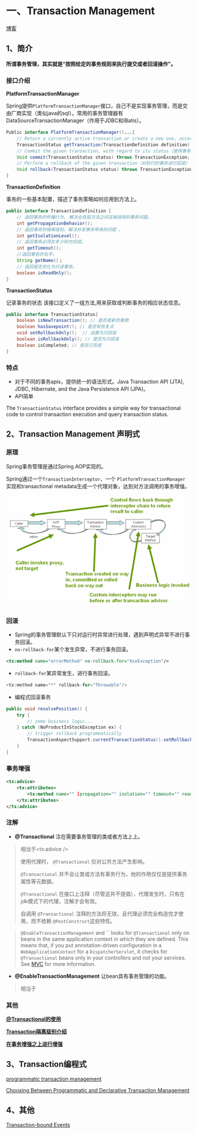 # 一、Transaction Management

[博客](https://juejin.im/post/5b00c52ef265da0b95276091)

## 1、简介

**所谓事务管理，其实就是“按照给定的事务规则来执行提交或者回滚操作”。**

### 接口介绍

**PlatformTransactionManager**

Spring提供`PlatformTransactionManager`接口，自己不是实现事务管理，而是交由厂商实现（类似java的sql）。常用的事务管理器有DataSourceTransactionManager（作用于JDBC和IBatis）。

```java
Public interface PlatformTransactionManager()...{  
    // Return a currently active transaction or create a new one, according to the specified propagation behavior（根据指定的传播行为，返回当前活动的事务或创建一个新事务。）
    TransactionStatus getTransaction(TransactionDefinition definition) throws TransactionException; 
    // Commit the given transaction, with regard to its status（使用事务目前的状态提交事务）
    Void commit(TransactionStatus status) throws TransactionException;  
    // Perform a rollback of the given transaction（对执行的事务进行回滚）
    Void rollback(TransactionStatus status) throws TransactionException;  
} 
```

**TransactionDefinition**

事务的一些基本配置，描述了事务策略如何应用到方法上。

```java
public interface TransactionDefinition {
    // 返回事务的传播行为, 解决业务层方法之间互相调用的事务问题。
    int getPropagationBehavior(); 
    // 返回事务的隔离级别，解决并发事务带来的问题 。
    int getIsolationLevel(); 
    // 返回事务必须在多少秒内完成。
    int getTimeout(); 
    //返回事务的名字。
    String getName()；
    // 返回是否优化为只读事务。
    boolean isReadOnly();
} 
```

**TransactionStatus**

记录事务的状态 该接口定义了一组方法,用来获取或判断事务的相应状态信息。

```java
public interface TransactionStatus{
    boolean isNewTransaction(); // 是否是新的事物
    boolean hasSavepoint(); // 是否有恢复点
    void setRollbackOnly();  // 设置为只回滚
    boolean isRollbackOnly(); // 是否为只回滚
    boolean isCompleted; // 是否已完成
} 
```

### 特点

* 对于不同的事务apis，提供统一的语法形式。Java Transaction API (JTA), JDBC, Hibernate, and the Java Persistence API (JPA)。
* API简单

The `TransactionStatus` interface provides a simple way for transactional code to control transaction execution and query transaction status. 

## 2、Transaction Management 声明式

### 原理

Spring事务管理是通过Spring AOP实现的。

Spring通过一个`TransactionInterceptor`、一个 `PlatformTransactionManager` 实现和transactional metadata生成一个代理对象，达到对方法调用的事务增强。

![](./img/spring-tx.png)

### 回滚

* Spring的事务管理默认下只对运行时异常进行处理，遇到声明式异常不进行事务回滚。
* `no-rollback-for`某个发生异常，不进行事务回滚。

```xml
<tx:method name="errorMethod" no-rollback-for="XxxException"/>
```

* `rollback-for`某异常发生，进行事务回滚。

```java
<tx:method name="*" rollback-for="Throwable"/>
```

* 编程式回滚事务

```java
public void resolvePosition() {
    try {
        // some business logic...
    } catch (NoProductInStockException ex) {
        // trigger rollback programmatically
        TransactionAspectSupport.currentTransactionStatus().setRollbackOnly();
    }
}
```

### 事务增强

```xml
<tx:advice>
    <tx:attributes>
    	<tx:method name="" [propagation="" isolation="" timeout="" read-only="" rollback-for="" no-rollback-for=""]/>
    </tx:attributes>
</tx:advice>
```

### 注解

* **@Transactional** 注在需要事务管理的类或者方法上上。

> 相当于<tx:advice />
>
> 使用代理时， `@Transactional` 仅对公共方法产生影响。 
>
>  `@Transactional` 并不会让类或方法有事务行为，他的作用仅仅是提供事务属性等元数据。
>
>  `@Transactional` 在接口上注释（尽管这并不提倡），代理发生时，只有在jdk模式下的代理，注解才会有效。
>
> 自调用 `@Transactional` 注释的方法将无效，且代理必须完全构造完才使用，而不依赖 `@PostConstruct`这些特性。

> `@EnableTransactionManagement` and `` looks for `@Transactional` only on beans in the same application context in which they are defined. This means that, if you put annotation-driven configuration in a `WebApplicationContext` for a `DispatcherServlet`, it checks for `@Transactional` beans only in your controllers and not your services. See [MVC](https://docs.spring.io/spring-framework/docs/current/spring-framework-reference/web.html#mvc-servlet) for more information.

* **@EnableTransactionManagement** 让bean具有事务管理的功能。

> 相当于 

### 其他

[**@Transactional的使用**](https://docs.spring.io/spring-framework/docs/current/spring-framework-reference/data-access.html#transaction-declarative-annotations)

[**Transaction隔离级别介绍**](https://docs.spring.io/spring-framework/docs/current/spring-framework-reference/data-access.html#tx-propagation)

[**在事务增强之上进行增强**](https://docs.spring.io/spring-framework/docs/current/spring-framework-reference/data-access.html#transaction-declarative-applying-more-than-just-tx-advice)

## 3、Transaction编程式

[programmatic transaction management](https://docs.spring.io/spring-framework/docs/current/spring-framework-reference/data-access.html#transaction-programmatic)

[Choosing Between Programmatic and Declarative Transaction Management](https://docs.spring.io/spring-framework/docs/current/spring-framework-reference/data-access.html#tx-decl-vs-prog)

## 4、其他

[Transaction-bound Events](https://docs.spring.io/spring-framework/docs/current/spring-framework-reference/data-access.html#transaction-event)

